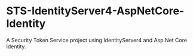 # STS-IdentityServer4-AspNetCore-Identity
A Security Token Service project using IdentityServer4 and Asp.Net Core Identity.
